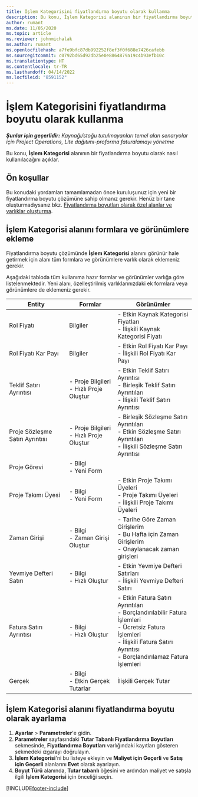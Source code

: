 ```yaml
---
title: İşlem Kategorisini fiyatlandırma boyutu olarak kullanma
description: Bu konu, İşlem Kategorisi alanının bir fiyatlandırma boyutu olarak kullanılması hakkında bilgi sağlar.
author: rumant
ms.date: 11/05/2020
ms.topic: article
ms.reviewer: johnmichalak
ms.author: rumant
ms.openlocfilehash: a7fe9bfc87db992252f8ef3f0f688e7426cafebb
ms.sourcegitcommit: c0792bd65d92db25e0e8864879a19c4b93efb10c
ms.translationtype: HT
ms.contentlocale: tr-TR
ms.lasthandoff: 04/14/2022
ms.locfileid: "8591152"
---
```

# <a name="use-transaction-category-as-a-pricing-dimension"></a>İşlem Kategorisini fiyatlandırma boyutu olarak kullanma


_**Şunlar için geçerlidir:** Kaynağı/stoğu tutulmayanları temel alan senaryolar için Project Operations, Lite dağıtımı-proforma faturalamayı yönetme_


Bu konu, **İşlem Kategorisi** alanının bir fiyatlandırma boyutu olarak nasıl kullanılacağını açıklar. 

## <a name="prerequisites"></a>Ön koşullar
Bu konudaki yordamları tamamlamadan önce kuruluşunuz için yeni bir fiyatlandırma boyutu çözümüne sahip olmanız gerekir. Henüz bir tane oluşturmadıysanız bkz. [Fiyatlandırma boyutları olarak özel alanlar ve varlıklar oluşturma](create-custom-fields-entities-pricing-dimensions.md).

## <a name="add-the-transaction-category-field-to-forms-and-views"></a>İşlem Kategorisi alanını formlara ve görünümlere ekleme
Fiyatlandırma boyutu çözümünde **İşlem Kategorisi** alanını görünür hale getirmek için alanı tüm formlara ve görünümlere varlık olarak eklemeniz gerekir.

Aşağıdaki tabloda tüm kullanıma hazır formlar ve görünümler varlığa göre listelenmektedir. Yeni alanı, özelleştirilmiş varlıklarınızdaki ek formlara veya görünümlere de eklemeniz gerekir.

|  Entity        | Formlar     |Görünümler        |
| ------------------------------|---------------------------------|----------------------------------|
|  Rol Fiyatı| Bilgiler |- Etkin Kaynak Kategorisi Fiyatları<br> - İlişkili Kaynak Kategorisi Fiyatı |
|  Rol Fiyatı Kar Payı| Bilgiler|- Etkin Rol Fiyatı Kar Payı<br>- İlişkili Rol Fiyatı Kar Payı |
|  Teklif Satırı Ayrıntısı|- Proje Bilgileri<br>- Hızlı Proje Oluştur| - Etkin Teklif Satırı Ayrıntısı<br>- Birleşik Teklif Satırı Ayrıntıları<br>- İlişkili Teklif Satırı Ayrıntısı |
|  Proje Sözleşme Satırı Ayrıntısı|- Proje Bilgileri<br>- Hızlı Proje Oluştur|- Birleşik Sözleşme Satırı Ayrıntıları<br>- Etkin Sözleşme Satırı Ayrıntıları<br>- İlişkili Sözleşme Satırı Ayrıntısı |
|  Proje Görevi|- Bilgi<br>- Yeni Form| &nbsp; |
|  Proje Takımı Üyesi|- Bilgi<br>- Yeni Form|- Etkin Proje Takımı Üyeleri<br>- Proje Takımı Üyeleri<br>- İlişkili Proje Takımı Üyeleri |
|  Zaman Girişi|- Bilgi<br>- Zaman Girişi Oluştur|- Tarihe Göre Zaman Girişlerim<br>- Bu Hafta için Zaman Girişlerim<br>- Onaylanacak zaman girişleri|
|  Yevmiye Defteri Satırı|- Bilgi<br>- Hızlı Oluştur|- Etkin Yevmiye Defteri Satırları<br>- İlişkili Yevmiye Defteri Satırı|
|  Fatura Satırı Ayrıntısı|- Bilgi<br>- Hızlı Oluştur|- Etkin Fatura Satırı Ayrıntıları<br>- Borçlandırılabilir Fatura İşlemleri<br>- Ücretsiz Fatura İşlemleri<br>- İlişkili Fatura Satırı Ayrıntısı <br>- Borçlandırılamaz Fatura İşlemleri|
|  Gerçek|- Bilgi<br>- Etkin Gerçek Tutarlar| İlişkili Gerçek Tutar |

## <a name="set-up-the-transaction-category-field-as-a-pricing-dimension"></a>İşlem Kategorisi alanını fiyatlandırma boyutu olarak ayarlama

1. **Ayarlar** > **Parametreler**'e gidin. 
2. **Parametreler** sayfasındaki **Tutar Tabanlı Fiyatlandırma Boyutları** sekmesinde, **Fiyatlandırma Boyutları** varlığındaki kayıtları gösteren sekmedeki ızgarayı doğrulayın.
3. **İşlem Kategorisi**'ni bu listeye ekleyin ve **Maliyet için Geçerli** ve **Satış için Geçerli** alanlarını **Evet** olarak ayarlayın.
4. **Boyut Türü** alanında, **Tutar tabanlı** öğesini ve ardından maliyet ve satışla ilgili **İşlem Kategorisi** için önceliği seçin.


[!INCLUDE[footer-include](../includes/footer-banner.md)]